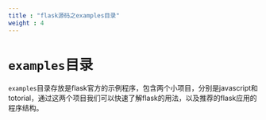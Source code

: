 ```yaml
---
title : "flask源码之examples目录"
weight : 4 
---
```

# `examples`目录  
`examples`目录存放是flask官方的示例程序，包含两个小项目，分别是javascript和totorial，通过这两个项目我们可以快速了解flask的用法，以及推荐的flask应用的程序结构。

